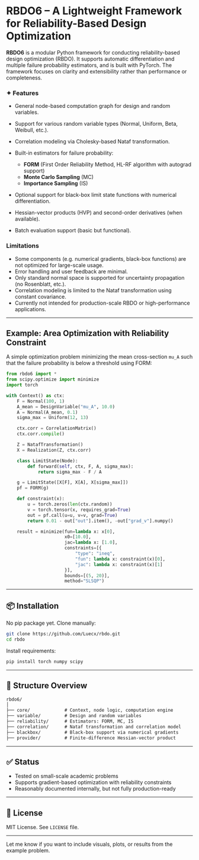 
# RBDO6 – A Lightweight Framework for Reliability-Based Design Optimization

**RBDO6** is a modular Python framework for conducting reliability-based design optimization (RBDO). It supports automatic differentiation and multiple failure probability estimators, and is built with PyTorch. The framework focuses on clarity and extensibility rather than performance or completeness.

### ✦ Features

* General node-based computation graph for design and random variables.
* Support for various random variable types (Normal, Uniform, Beta, Weibull, etc.).
* Correlation modeling via Cholesky-based Nataf transformation.
* Built-in estimators for failure probability:

  * **FORM** (First Order Reliability Method, HL-RF algorithm with autograd support)
  * **Monte Carlo Sampling** (MC)
  * **Importance Sampling** (IS)
* Optional support for black-box limit state functions with numerical differentiation.
* Hessian-vector products (HVP) and second-order derivatives (when available).
* Batch evaluation support (basic but functional).

### Limitations

* Some components (e.g. numerical gradients, black-box functions) are not optimized for large-scale usage.
* Error handling and user feedback are minimal.
* Only standard normal space is supported for uncertainty propagation (no Rosenblatt, etc.).
* Correlation modeling is limited to the Nataf transformation using constant covariance.
* Currently not intended for production-scale RBDO or high-performance applications.

---

## Example: Area Optimization with Reliability Constraint

A simple optimization problem minimizing the mean cross-section `mu_A` such that the failure probability is below a threshold using FORM:

```python
from rbdo6 import *
from scipy.optimize import minimize
import torch

with Context() as ctx:
    F = Normal(100, 1)
    A_mean = DesignVariable("mu_A", 10.0)
    A = Normal(A_mean, 0.1)
    sigma_max = Uniform(12, 13)

    ctx.corr = CorrelationMatrix()
    ctx.corr.compile()

    Z = NatafTransformation()
    X = Realization(Z, ctx.corr)

    class LimitState(Node):
        def forward(self, ctx, F, A, sigma_max):
            return sigma_max - F / A

    g = LimitState([X[F], X[A], X[sigma_max]])
    pf = FORM(g)

    def constraint(x):
        u = torch.zeros(len(ctx.random))
        v = torch.tensor(x, requires_grad=True)
        out = pf.call(u=u, v=v, grad=True)
        return 0.01 - out["out"].item(), -out["grad_v"].numpy()

    result = minimize(fun=lambda x: x[0],
                      x0=[10.0],
                      jac=lambda x: [1.0],
                      constraints=[{
                          "type": "ineq",
                          "fun": lambda x: constraint(x)[0],
                          "jac": lambda x: constraint(x)[1]
                      }],
                      bounds=[(5, 20)],
                      method="SLSQP")
```

---

## 📦 Installation

No pip package yet. Clone manually:

```bash
git clone https://github.com/Luecx/rbdo.git
cd rbdo
```

Install requirements:

```bash
pip install torch numpy scipy
```

---

## 📁 Structure Overview

```txt
rbdo6/
│
├── core/             # Context, node logic, computation engine
├── variable/         # Design and random variables
├── reliability/      # Estimators: FORM, MC, IS
├── correlation/      # Nataf transformation and correlation model
├── blackbox/         # Black-box support via numerical gradients
├── provider/         # Finite-difference Hessian-vector product
```

---

## ✅ Status

* Tested on small-scale academic problems
* Supports gradient-based optimization with reliability constraints
* Reasonably documented internally, but not fully production-ready

---

## 📄 License

MIT License. See `LICENSE` file.

---

Let me know if you want to include visuals, plots, or results from the example problem.
